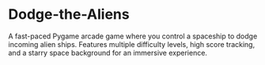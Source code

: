 # Dodge-the-Aliens
A fast-paced Pygame arcade game where you control a spaceship to dodge incoming alien ships. Features multiple difficulty levels, high score tracking, and a starry space background for an immersive experience.
